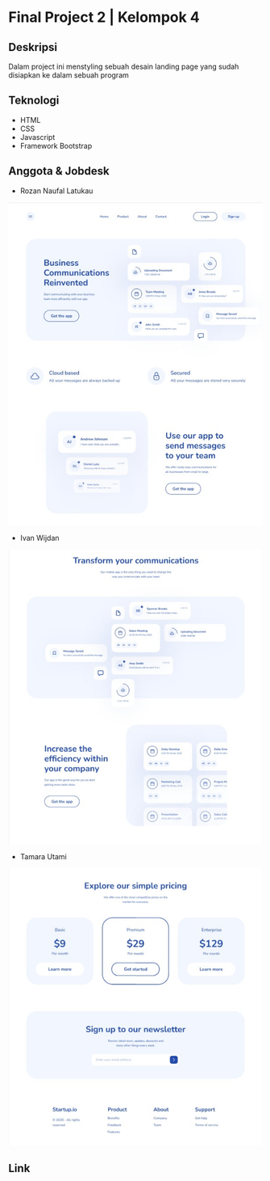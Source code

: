 # Final Project 2 | Kelompok 4

## Deskripsi

Dalam project ini menstyling sebuah desain landing page yang sudah disiapkan ke dalam sebuah program

## Teknologi

- HTML
- CSS
- Javascript
- Framework Bootstrap

## Anggota & Jobdesk

- Rozan Naufal Latukau

![Jobdesk Rozan](Assets/Jobdesk-1.jpeg)

- Ivan Wijdan

![Jobdesk Ivan](Assets/Jobdesk-2.jpeg)

- Tamara Utami

![Jobdesk Tamara](Assets/Jobdesk-3.jpeg)

## Link
